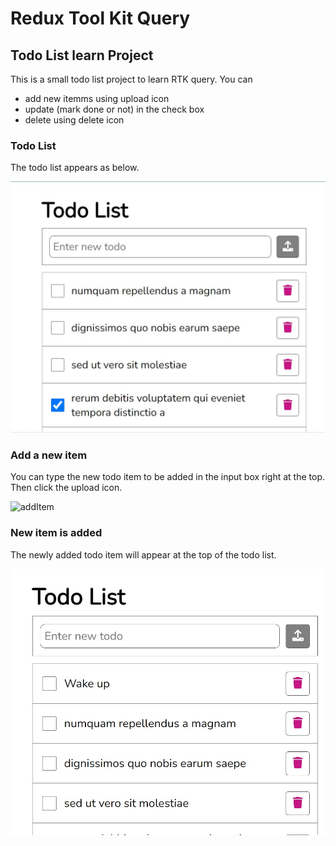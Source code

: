 # Redux Tool Kit Query

## Todo List learn Project

This is a small todo list project to learn RTK query. You can 
* add new itemms using upload icon
* update (mark done or not) in the check box
* delete using delete icon

### Todo List 

The todo list appears as below.

![todoList](https://github.com/chathuRashmini/redux-learn-projects/blob/main/rtk-todo-list/1_todoList.jpg?raw=true)

### Add a new item

You can type the new todo item to be added in the input box right at the top. Then click the upload icon.

![addItem](https://user-images.githubusercontent.com/64759099/171532089-0254cd93-5f9d-47ee-83f3-7561a4ec090d.png)

### New item is added

The newly added todo item will appear at the top of the todo list.

![addedNewItem](https://github.com/chathuRashmini/redux-learn-projects/blob/main/rtk-todo-list/3_newTodoIsAdded.jpg?raw=true)
